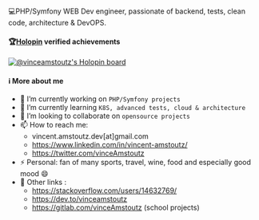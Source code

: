 💻PHP/Symfony WEB Dev engineer, passionate of backend, tests, clean code, architecture & DevOPS.
#### 🏆[Holopin](https://holopin.io/@vinceamstoutz) verified achievements
[![@vinceamstoutz's Holopin board](https://holopin.me/vinceamstoutz)](https://holopin.io/@vinceamstoutz)
#### ℹ️ More about me
- 🔭 I’m currently working on `PHP/Symfony projects`
- 🌱 I’m currently learning `K8S, advanced tests, cloud & architecture`
- 👯 I’m looking to collaborate on `opensource projects`
- 📫 How to reach me:
  -    vincent.amstoutz.dev[at]gmail.com
  -    https://www.linkedin.com/in/vincent-amstoutz/
  -    https://twitter.com/vinceAmstoutz
- ⚡ Personal: fan of many sports, travel, wine, food and especially good mood :smile:
- :link: Other links :
  - https://stackoverflow.com/users/14632769/
  - https://dev.to/vinceamstoutz 
  - https://gitlab.com/vinceAmstoutz (school projects)
